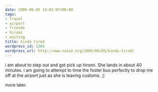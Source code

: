 ```yaml
---
date: 2006-06-05 14:02:07+00:00
tags:
- travel
- airport
- friends
- hiromi
- waiting
title: kinda tired
wordpress_id: 1284
wordpress_url: http://www.nata2.org/2006/06/05/kinda-tired/
---
```


i am about to step out and got pick up hiromi. She lands in about 40 minutes. i am going to attempt to time the foster bus perfectly to drop me off at the airport just as she is leaving customs. ;)

more later.